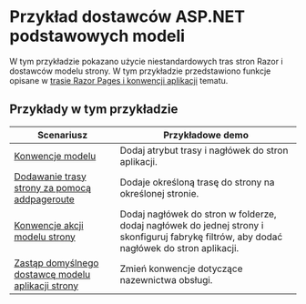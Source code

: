 # <a name="aspnet-core-model-providers-sample"></a>Przykład dostawców ASP.NET podstawowych modeli

W tym przykładzie pokazano użycie niestandardowych tras stron Razor i dostawców modelu strony. W tym przykładzie przedstawiono funkcje opisane w [trasie Razor Pages i konwencji aplikacji](https://docs.microsoft.com/aspnet/core/razor-pages/razor-pages-convention-features) tematu.

## <a name="examples-in-this-sample"></a>Przykłady w tym przykładzie

| Scenariusz | Przykładowe demo |
| -------- | ----------- |
| [Konwencje modelu](https://docs.microsoft.com/aspnet/core/razor-pages/razor-pages-conventions#model-conventions) | Dodaj atrybut trasy i nagłówek do stron aplikacji. |
| [Dodawanie trasy strony za pomocą addpageroute](https://docs.microsoft.com/aspnet/core/razor-pages/razor-pages-conventions#configure-a-page-route) | Dodaje określoną trasę do strony na określonej stronie. |
| [Konwencje akcji modelu strony](https://docs.microsoft.com/aspnet/core/razor-pages/razor-pages-conventions#page-model-action-conventions) | Dodaj nagłówek do stron w folderze, dodaj nagłówek do jednej strony i skonfiguruj fabrykę filtrów, aby dodać nagłówek do stron aplikacji. |
| [Zastąp domyślnego dostawcę modelu aplikacji strony](https://docs.microsoft.com/aspnet/core/razor-pages/razor-pages-conventions#replace-the-default-page-app-model-provider) | Zmień konwencje dotyczące nazewnictwa obsługi. |
